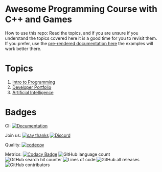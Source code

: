# Awesome Programming Course with C++ and Games

How to use this repo: Read the topics, and if you are unsure if you understand the topics covered here it is a good 
time for you to revisit them. If you prefer, use the [pre-rendered documentation here](https://infinibrains.github.io/Introduction-to-Game-Programming-With-CPP/) the examples will work better there.

# Topics
1. [Intro to Programming](intro/README.md)
2. [Developer Portfolio](portfolio/README.md)
3. [Artificial Intelligence](artificialintelligence/README.md)

# Badges

CI: [![Documentation](https://github.com/InfiniBrains/Introduction-to-Game-Programming-With-CPP/actions/workflows/documentation.yaml/badge.svg)](https://github.com/InfiniBrains/Introduction-to-Game-Programming-With-CPP/actions/workflows/documentation.yaml) 

Join us: [![say thanks](https://img.shields.io/badge/Say%20Thanks-👍-1EAEDB.svg)](https://github.com/InfiniBrains/Introduction-to-Game-Programming-With-CPP/stargazers) [![Discord](https://img.shields.io/discord/956922983727915078)](https://discord.gg/9CdJeQ2XKB)

Quality: [![codecov](https://codecov.io/gh/InfiniBrains/Introduction-to-Game-Programming-With-CPP/branch/master/graph/badge.svg?token=dafs9Weols)](https://codecov.io/gh/InfiniBrains/Introduction-to-Game-Programming-With-CPP)

Metrics: [![Codacy Badge](https://app.codacy.com/project/badge/Grade/bd231b45a10a41c98f2bbe5bf0e3c808)](https://www.codacy.com/gh/InfiniBrains/Introduction-to-Game-Programming-With-CPP/dashboard?utm_source=github.com&amp;utm_medium=referral&amp;utm_content=InfiniBrains/Introduction-to-Game-Programming-With-CPP&amp;utm_campaign=Badge_Grade) ![GitHub language count](https://img.shields.io/github/languages/count/InfiniBrains/Introduction-to-Game-Programming-With-CPP) ![GitHub search hit counter](https://img.shields.io/github/search/InfiniBrains/Introduction-to-Game-Programming-With-CPP/todo) ![Lines of code](https://img.shields.io/tokei/lines/github.com/InfiniBrains/Introduction-to-Game-Programming-With-CPP) ![GitHub all releases](https://img.shields.io/github/downloads/InfiniBrains/Introduction-to-Game-Programming-With-CPP/total) ![GitHub contributors](https://img.shields.io/github/contributors/InfiniBrains/Introduction-to-Game-Programming-With-CPP)
